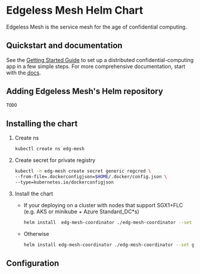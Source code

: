 # Edgeless Mesh Helm Chart

Edgeless Mesh is the service mesh for the age of confidential computing.

## Quickstart and documentation

See the [Getting Started Guide](TODO) to set up a distributed confidential-computing app in a few simple steps. 
For more comprehensive documentation, start with the [docs](TODO).

## Adding Edgeless Mesh's Helm repository

```bash
TODO
```

## Installing the chart

1. Create ns

    ```bash
    kubectl create ns edg-mesh
    ```

2. Create secret for private registry

    ```bash
    kubectl -n edg-mesh create secret generic regcred \
    --from-file=.dockerconfigjson=$HOME/.docker/config.json \
    --type=kubernetes.io/dockerconfigjson
    ```

3. Install the chart

    * If your deploying on a cluster with nodes that support SGX1+FLC (e.g. AKS or minikube + Azure Standard_DC*s)

        ```bash
        helm install  edg-mesh-coordinator ./edg-mesh-coordinator --set global.pullSecret=regcred
        ```

    * Otherwise

        ```bash
        helm install edg-mesh-coordinator ./edg-mesh-coordinator --set global.pullSecret=regcred --set coordinator.resources=null --set coordinator.OE_SIMULATION=1 --set tolerations=null
        ```

## Configuration
